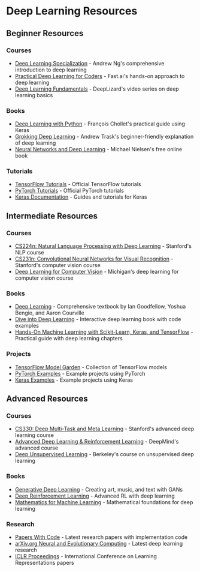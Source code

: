 # Deep Learning Resources

## Beginner Resources

### Courses

- [Deep Learning Specialization](https://www.coursera.org/specializations/deep-learning) - Andrew Ng's comprehensive introduction to deep learning
- [Practical Deep Learning for Coders](https://course.fast.ai/) - Fast.ai's hands-on approach to deep learning
- [Deep Learning Fundamentals](https://www.youtube.com/playlist?list=PLZbbT5o_s2xq7LwI2y8_QtvuXZedL6tQU) - DeepLizard's video series on deep learning basics

### Books

- [Deep Learning with Python](https://www.manning.com/books/deep-learning-with-python-second-edition) - François Chollet's practical guide using Keras
- [Grokking Deep Learning](https://www.manning.com/books/grokking-deep-learning) - Andrew Trask's beginner-friendly explanation of deep learning
- [Neural Networks and Deep Learning](http://neuralnetworksanddeeplearning.com/) - Michael Nielsen's free online book

### Tutorials

- [TensorFlow Tutorials](https://www.tensorflow.org/tutorials) - Official TensorFlow tutorials
- [PyTorch Tutorials](https://pytorch.org/tutorials/) - Official PyTorch tutorials
- [Keras Documentation](https://keras.io/guides/) - Guides and tutorials for Keras

## Intermediate Resources

### Courses

- [CS224n: Natural Language Processing with Deep Learning](https://web.stanford.edu/class/cs224n/) - Stanford's NLP course
- [CS231n: Convolutional Neural Networks for Visual Recognition](http://cs231n.stanford.edu/) - Stanford's computer vision course
- [Deep Learning for Computer Vision](https://www.youtube.com/playlist?list=PL5-TkQAfAZFbzxjBHtzdVCWE0Zbhomg7r) - Michigan's deep learning for computer vision course

### Books

- [Deep Learning](https://www.deeplearningbook.org/) - Comprehensive textbook by Ian Goodfellow, Yoshua Bengio, and Aaron Courville
- [Dive into Deep Learning](https://d2l.ai/) - Interactive deep learning book with code examples
- [Hands-On Machine Learning with Scikit-Learn, Keras, and TensorFlow](https://www.oreilly.com/library/view/hands-on-machine-learning/9781492032632/) - Practical guide with deep learning chapters

### Projects

- [TensorFlow Model Garden](https://github.com/tensorflow/models) - Collection of TensorFlow models
- [PyTorch Examples](https://github.com/pytorch/examples) - Example projects using PyTorch
- [Keras Examples](https://keras.io/examples/) - Example projects using Keras

## Advanced Resources

### Courses

- [CS330: Deep Multi-Task and Meta Learning](https://cs330.stanford.edu/) - Stanford's advanced deep learning course
- [Advanced Deep Learning & Reinforcement Learning](https://www.youtube.com/playlist?list=PLqYmG7hTraZDNJre23vqCGIVpfZ_K2RZs) - DeepMind's advanced course
- [Deep Unsupervised Learning](https://sites.google.com/view/berkeley-cs294-158-sp20/home) - Berkeley's course on unsupervised deep learning

### Books

- [Generative Deep Learning](https://www.oreilly.com/library/view/generative-deep-learning/9781492041931/) - Creating art, music, and text with GANs
- [Deep Reinforcement Learning](https://www.manning.com/books/deep-reinforcement-learning) - Advanced RL with deep learning
- [Mathematics for Machine Learning](https://mml-book.github.io/) - Mathematical foundations for deep learning

### Research

- [Papers With Code](https://paperswithcode.com/) - Latest research papers with implementation code
- [arXiv.org Neural and Evolutionary Computing](https://arxiv.org/list/cs.NE/recent) - Latest deep learning research
- [ICLR Proceedings](https://openreview.net/group?id=ICLR.cc) - International Conference on Learning Representations papers
